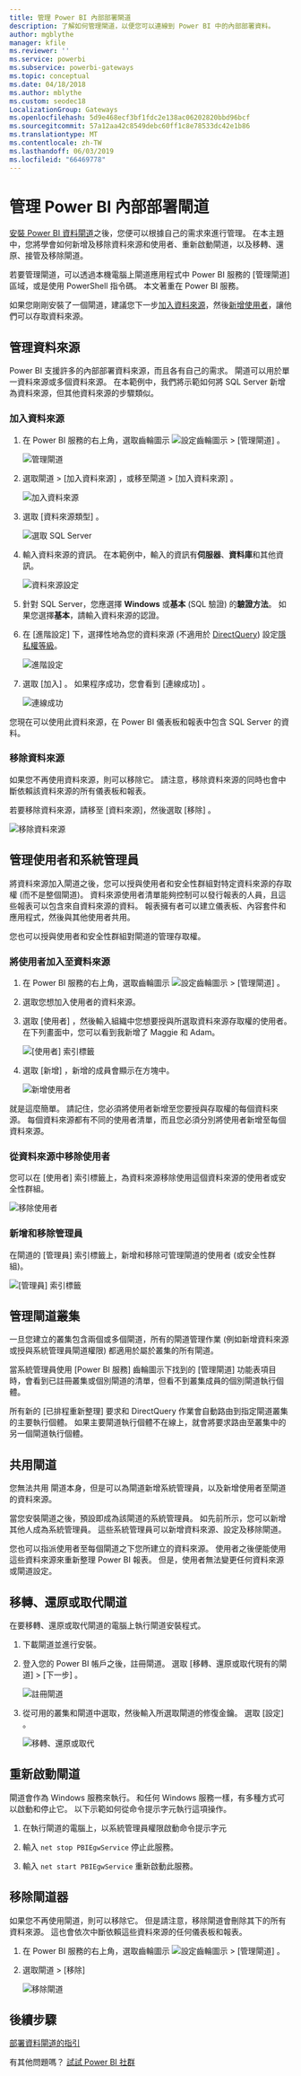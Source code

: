 ```yaml
---
title: 管理 Power BI 內部部署閘道
description: 了解如何管理閘道，以便您可以連線到 Power BI 中的內部部署資料。
author: mgblythe
manager: kfile
ms.reviewer: ''
ms.service: powerbi
ms.subservice: powerbi-gateways
ms.topic: conceptual
ms.date: 04/18/2018
ms.author: mblythe
ms.custom: seodec18
LocalizationGroup: Gateways
ms.openlocfilehash: 5d9e468ecf3bf1fdc2e138ac06202820bbd96bcf
ms.sourcegitcommit: 57a12aa42c8549debc60ff1c8e78533dc42e1b86
ms.translationtype: MT
ms.contentlocale: zh-TW
ms.lasthandoff: 06/03/2019
ms.locfileid: "66469778"
---
```

# <a name="manage-a-power-bi-on-premises-gateway"></a>管理 Power BI 內部部署閘道

[安裝 Power BI 資料閘道](service-gateway-install.md)之後，您便可以根據自己的需求來進行管理。 在本主題中，您將學會如何新增及移除資料來源和使用者、重新啟動閘道，以及移轉、還原、接管及移除閘道。

若要管理閘道，可以透過本機電腦上閘道應用程式中 Power BI 服務的 [管理閘道]  區域，或是使用 PowerShell 指令碼。 本文著重在 Power BI 服務。

如果您剛剛安裝了一個閘道，建議您下一步[加入資料來源](#add-a-data-source)，然後[新增使用者](#add-users-to-a-data-source)，讓他們可以存取資料來源。


## <a name="manage-data-sources"></a>管理資料來源

Power BI 支援許多的內部部署資料來源，而且各有自己的需求。 閘道可以用於單一資料來源或多個資料來源。 在本範例中，我們將示範如何將 SQL Server 新增為資料來源，但其他資料來源的步驟類似。


### <a name="add-a-data-source"></a>加入資料來源

1. 在 Power BI 服務的右上角，選取齒輪圖示 ![設定齒輪圖示](media/service-gateway-manage/icon-gear.png) > [管理閘道]  。

    ![管理閘道](media/service-gateway-manage/manage-gateways.png)

1. 選取閘道 > [加入資料來源]  ，或移至閘道 > [加入資料來源]  。

    ![加入資料來源](media/service-gateway-manage/add-data-source.png)

1. 選取 [資料來源類型]  。

    ![選取 SQL Server](media/service-gateway-manage/select-sql-server.png)


1. 輸入資料來源的資訊。 在本範例中，輸入的資訊有**伺服器**、**資料庫**和其他資訊。  

    ![資料來源設定](media/service-gateway-manage/data-source-settings.png)

1. 針對 SQL Server，您應選擇 **Windows** 或**基本** (SQL 驗證) 的**驗證方法**。  如果您選擇**基本**，請輸入資料來源的認證。

1. 在 [進階設定]  下，選擇性地為您的資料來源 (不適用於 [DirectQuery](desktop-directquery-about.md)) 設定[隱私權等級](https://support.office.com/article/Privacy-levels-Power-Query-CC3EDE4D-359E-4B28-BC72-9BEE7900B540)。

    ![進階設定](media/service-gateway-manage/advanced-settings.png)

1. 選取 [加入]  。 如果程序成功，您會看到 [連線成功]  。

    ![連線成功](media/service-gateway-manage/connection-successful.png)

您現在可以使用此資料來源，在 Power BI 儀表板和報表中包含 SQL Server 的資料。

### <a name="remove-a-data-source"></a>移除資料來源

如果您不再使用資料來源，則可以移除它。 請注意，移除資料來源的同時也會中斷依賴該資料來源的所有儀表板和報表。

若要移除資料來源，請移至 [資料來源]，然後選取 [移除]  。

![移除資料來源](media/service-gateway-manage/remove-data-source.png)


## <a name="manage-users-and-administrators"></a>管理使用者和系統管理員

將資料來源加入閘道之後，您可以授與使用者和安全性群組對特定資料來源的存取權 (而不是整個閘道)。 資料來源使用者清單能夠控制可以發行報表的人員，且這些報表可以包含來自資料來源的資料。 報表擁有者可以建立儀表板、內容套件和應用程式，然後與其他使用者共用。

您也可以授與使用者和安全性群組對閘道的管理存取權。


### <a name="add-users-to-a-data-source"></a>將使用者加入至資料來源

1. 在 Power BI 服務的右上角，選取齒輪圖示 ![設定齒輪圖示](media/service-gateway-manage/icon-gear.png) > [管理閘道]  。

2. 選取您想加入使用者的資料來源。

3. 選取 [使用者]  ，然後輸入組織中您想要授與所選取資料來源存取權的使用者。 在下列畫面中，您可以看到我新增了 Maggie 和 Adam。

    ![[使用者] 索引標籤](media/service-gateway-manage/users-tab.png)

4. 選取 [新增]  ，新增的成員會顯示在方塊中。

    ![新增使用者](media/service-gateway-manage/add-user.png)

就是這麼簡單。 請記住，您必須將使用者新增至您要授與存取權的每個資料來源。 每個資料來源都有不同的使用者清單，而且您必須分別將使用者新增至每個資料來源。


### <a name="remove-users-from-a-data-source"></a>從資料來源中移除使用者

您可以在 [使用者]  索引標籤上，為資料來源移除使用這個資料來源的使用者或安全性群組。

![移除使用者](media/service-gateway-manage/remove-user.png)


### <a name="add-and-remove-administrators"></a>新增和移除管理員

在閘道的 [管理員]  索引標籤上，新增和移除可管理閘道的使用者 (或安全性群組)。

![[管理員] 索引標籤](media/service-gateway-manage/administrators-tab.png)


## <a name="manage-a-gateway-cluster"></a>管理閘道叢集

一旦您建立的叢集包含兩個或多個閘道，所有的閘道管理作業 (例如新增資料來源或授與系統管理員閘道權限) 都適用於屬於叢集的所有閘道。 

當系統管理員使用 [Power BI 服務]  齒輪圖示下找到的 [管理閘道]  功能表項目時，會看到已註冊叢集或個別閘道的清單，但看不到叢集成員的個別閘道執行個體。

所有新的 [已排程重新整理]  要求和 DirectQuery 作業會自動路由到指定閘道叢集的主要執行個體。 如果主要閘道執行個體不在線上，就會將要求路由至叢集中的另一個閘道執行個體。


## <a name="share-a-gateway"></a>共用閘道

您無法共用  閘道本身，但是可以為閘道新增系統管理員，以及新增使用者至閘道的資料來源。 

當您安裝閘道之後，預設即成為該閘道的系統管理員。 如先前所示，您可以新增其他人成為系統管理員。 這些系統管理員可以新增資料來源、設定及移除閘道。

您也可以指派使用者至每個閘道之下您所建立的資料來源。 使用者之後便能使用這些資料來源來重新整理 Power BI 報表。 但是，使用者無法變更任何資料來源或閘道設定。

## <a name="migrate-restore-or-take-over-a-gateway"></a>移轉、還原或取代閘道

在要移轉、還原或取代閘道的電腦上執行閘道安裝程式。

1. 下載閘道並進行安裝。

2. 登入您的 Power BI 帳戶之後，註冊閘道。 選取 [移轉、還原或取代現有的閘道]   > [下一步]  。

    ![註冊閘道](media/service-gateway-manage/register-gateway.png)

3. 從可用的叢集和閘道中選取，然後輸入所選取閘道的修復金鑰。 選取 [設定]  。

    ![移轉、還原或取代](media/service-gateway-manage/migrate-restore-takeover.png)


## <a name="restart-a-gateway"></a>重新啟動閘道

閘道會作為 Windows 服務來執行。 和任何 Windows 服務一樣，有多種方式可以啟動和停止它。 以下示範如何從命令提示字元執行這項操作。

1. 在執行閘道的電腦上，以系統管理員權限啟動命令提示字元

2. 輸入 `net stop PBIEgwService` 停止此服務。

3. 輸入 `net start PBIEgwService` 重新啟動此服務。


## <a name="remove-a-gateway"></a>移除閘道器

如果您不再使用閘道，則可以移除它。 但是請注意，移除閘道會刪除其下的所有資料來源。 這也會依次中斷依賴這些資料來源的任何儀表板和報表。

1. 在 Power BI 服務的右上角，選取齒輪圖示 ![設定齒輪圖示](media/service-gateway-manage/icon-gear.png) > [管理閘道]  。

2. 選取閘道 > [移除] 
   
   ![移除閘道](media/service-gateway-manage/remove-gateway.png)


## <a name="next-steps"></a>後續步驟

[部署資料閘道的指引](service-gateway-deployment-guidance.md)

有其他問題嗎？ [試試 Power BI 社群](http://community.powerbi.com/)
